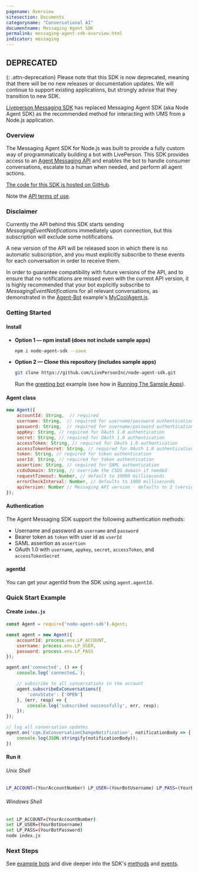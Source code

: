 ```yaml
---
pagename: Overview
sitesection: Documents
categoryname: "Conversational AI"
documentname: Messaging Agent SDK
permalink: messaging-agent-sdk-overview.html
indicator: messaging
---
```


## DEPRECATED

{: .attn-deprecation}
Please note that this SDK is now deprecated, meaning that there will be no new releases or documentation updates.
We will continue to support existing applications, but strongly advise that they transition to new SDK.

[Liveperson Messaging SDK](lp-messaging-sdk-overview.html) has replaced Messaging Agent SDK (aka Node Agent SDK) as the
recommended method for interacting with UMS from a Node.js application.

### Overview

The Messaging Agent SDK for Node.js was built to provide a fully custom way of programmatically building a bot with LivePerson. This SDK provides access to an [Agent Messaging API](https://developers.liveperson.com/agent-int-api-reference.html) and enables the bot to handle consumer conversations, escalate to a human when needed, and perform all agent actions.

[The code for this SDK is hosted on GitHub](https://github.com/LivePersonInc/node-agent-sdk).

Note the [API terms of use](https://www.liveperson.com/policies/apitou).

### Disclaimer

Currently the API behind this SDK starts sending *MessagingEventNotification*s immediately upon connection, but this subscription will exclude some notifications.

A new version of the API will be released soon in which there is no automatic subscription, and you must explicitly subscribe to these events for each conversation in order to receive them.

In order to guarantee compatibility with future versions of the API, and to ensure that no notifications are missed even with the current API version, it is highly recommended that your bot explicitly subscribe to *MessagingEventNotification*s for all relevant conversations, as demonstrated in the [Agent-Bot](https://github.com/LivePersonInc/node-agent-sdk/tree/master/examples/agent-bot) example's [MyCoolAgent.js](https://github.com/LivePersonInc/node-agent-sdk/blob/master/examples/agent-bot/MyCoolAgent.js).

### Getting Started

#### Install

- **Option 1 — npm install (does not include sample apps)**

   ```sh
   npm i node-agent-sdk --save
   ```

- **Option 2 — Clone this repository (includes sample apps)**

    ```sh
    git clone https://github.com/LivePersonInc/node-agent-sdk.git
    ```
    Run the [greeting bot](https://github.com/LivePersonInc/node-agent-sdk/blob/master/examples/greeting-bot/greeting-bot.js) example (see how in [Running The Sample Apps](https://github.com/LivePersonInc/node-agent-sdk/tree/master/examples)).

#### Agent class

```javascript
new Agent({
    accountId: String,  // required
    username: String,  // required for username/password authentication and OAuth 1.0 authentication
    password: String,  // required for username/password authentication
    appKey: String, // required for OAuth 1.0 authentication
    secret: String, // required for OAuth 1.0 authentication
    accessToken: String, // required for OAuth 1.0 authentication
    accessTokenSecret: String, // required for OAuth 1.0 authentication
    token: String, // required for token authentication
    userId: String, // required for token authentication
    assertion: String, // required for SAML authentication
    csdsDomain: String, // override the CSDS domain if needed
    requestTimeout: Number, // default to 10000 milliseconds
    errorCheckInterval: Number, // defaults to 1000 milliseconds
    apiVersion: Number // Messaging API version - defaults to 2 (version 1 is not supported anymore)
});
```

#### Authentication

The Agent Messaging SDK support the following authentication methods:
- Username and password as `username` and `password`
- Bearer token as `token` with user id as `userId`
- SAML assertion as `assertion`
- OAuth 1.0 with `username`, `appkey`, `secret`, `accessToken`, and `accessTokenSecret`

#### agentId

You can get your agentId from the SDK using `agent.agentId`.

### Quick Start Example

#### Create `index.js`

```javascript
const Agent = require('node-agent-sdk').Agent;

const agent = new Agent({
    accountId: process.env.LP_ACCOUNT,
    username: process.env.LP_USER,
    password: process.env.LP_PASS
});

agent.on('connected', () => {
    console.log(`connected…`);

    // subscribe to all conversations in the account
    agent.subscribeExConversations({
        'convState': ['OPEN']
    }, (err, resp) => {
        console.log('subscribed successfully', err, resp);
    });
});

// log all conversation updates
agent.on('cqm.ExConversationChangeNotification', notificationBody => {
    console.log(JSON.stringify(notificationBody));
})
```

#### Run it

###### Unix Shell

```sh
LP_ACCOUNT=(YourAccountNumber) LP_USER=(YourBotUsername) LP_PASS=(YourBotPassword) node index.js
```

###### Windows Shell

```sh
set LP_ACCOUNT=(YourAccountNumber)
set LP_USER=(YourBotUsername)
set LP_PASS=(YourBotPassword)
node index.js
```

### Next Steps

See [example bots](messaging-agent-sdk-examples.html) and dive deeper into the SDK's [methods](messaging-agent-sdk-methods.html) and [events](messaging-agent-sdk-events.html).
